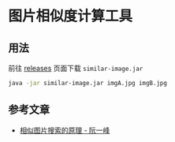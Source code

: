 # 图片相似度计算工具

## 用法

前往 [releases](https://github.com/jerryshell/similar-image/releases) 页面下载 `similar-image.jar`

```bash
java -jar similar-image.jar imgA.jpg imgB.jpg
```

## 参考文章

* [相似图片搜索的原理 - 阮一峰](http://www.ruanyifeng.com/blog/2011/07/principle_of_similar_image_search.html)
